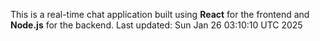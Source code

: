 This is a real-time chat application built using **React** for the frontend and **Node.js** for the backend.
Last updated: Sun Jan 26 03:10:10 UTC 2025
